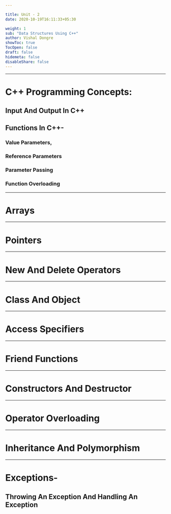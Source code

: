 ```yaml
---

title: Unit - 2 
date: 2020-10-19T16:11:33+05:30

weight: 1
sub: "Data Structures Using C++"
author: Vishal Dongre
showToc: true
TocOpen: false
draft: false
hidemeta: false
disableShare: false
---
```



---

# C++ Programming Concepts: 
## Input And Output In C++
## Functions In C++- 
### Value Parameters,
### Reference Parameters
### Parameter Passing
### Function Overloading
---

# Arrays
---

# Pointers
---

# New And Delete Operators
---

# Class And Object
---

# Access Specifiers
---

# Friend Functions
---

# Constructors And Destructor
---

# Operator Overloading
---

# Inheritance And Polymorphism
---

# Exceptions-
## Throwing An Exception And Handling An Exception